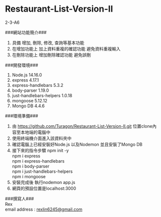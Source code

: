 # Restaurant-List-Version-II
2-3-A6

###網站功能簡介###
1. 具備 增加, 刪除, 修改, 查詢等基本功能
2. 在增加功能上 加上資料重複的確認功能 避免資料重複輸入
3. 在刪除功能上 增加刪除確認功能 避免誤刪

###開發環境###
1. Node.js 14.16.0
2. express 4.17.1
3. express-handlebars 5.3.2
4. body-parser 1.19.0
5. just-handlebars-helpers 1.0.18
6. mongoose 5.12.12
7. Mongo DB 4.4.6

###環境準備###
1. 由 https://github.com/Turagon/Restaurant-List-Version-II.git 位置clone內容至本地端的電腦中
2. 使用終端機介面進入該資料夾中
3. 確認電腦上已經安裝好Node.js 以及Nodemon 並且安裝了Mongo DB
4. 接下來的指令步驟
   npm init -y  
   npm i express  
   npm i express-handlebars  
   npm i body-parser  
   npm i just-handlebars-helpers  
   npm i mongoose  
5. 安裝完成後 執行nodemon app.js  
6. 網頁的預設位置是localhost:3000  

###撰寫人###  
Rex  
email address : rexlin6245@gmail.com
